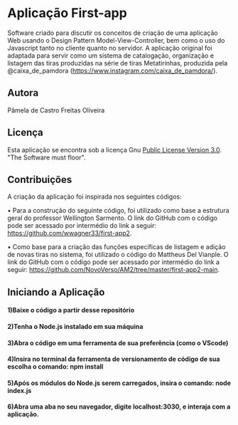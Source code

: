 # Aplicação First-app
Software criado para discutir os conceitos de criação de uma aplicação Web usando o Design Pattern Model-View-Controller, bem como o uso do Javascript tanto no cliente quanto no servidor. A aplicação original foi adaptada para servir como um sistema de catalogação, organização e listagem das tiras produzidas na série de tiras Metatirinhas, produzida pela @caixa_de_pamdora (https://www.instagram.com/caixa_de_pamdora/).

## Autora
Pâmela de Castro Freitas Oliveira

## Licença
Esta aplicação se encontra sob a licença Gnu [Public License Version 3.0](https://github.com/wwagner33/first-app2/blob/main/LICENSE). "The Software must floor".

## Contribuições
A criação da aplicação foi inspirada nos seguintes códigos:

• Para a construção do seguinte código, foi utilizado como base a estrutura geral do professor Wellington Sarmento.  O link do GitHub com o código pode ser acessado por intermédio do link a seguir: https://github.com/wwagner33/first-app2.

• Como base para a criação das funções específicas de listagem e adição de novas tiras no sistema, foi utilizado o código do Mattheus Del Vianple. O link do GitHub com o código pode ser acessado por intermédio do link a seguir: https://github.com/NovoVerso/AM2/tree/master/first-app2-main.

## Iniciando a Aplicação
#### 1)Baixe o código a partir desse repositório
#### 2)Tenha o Node.js instalado em sua máquina
#### 3)Abra o código em uma ferramenta de sua preferência (como o VScode)
#### 4)Insira no terminal da ferramenta de versionamento de código de sua escolha o comando: npm install
#### 5)Após os módulos do Node.js serem carregados, insira o comando: node index.js
#### 6)Abra uma aba no seu navegador, digite localhost:3030, e interaja com a aplicação.


